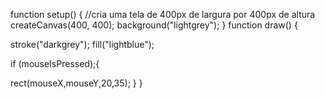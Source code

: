 function setup() {
  //cria uma tela de 400px de largura por 400px de altura
  createCanvas(400, 400);
   background("lightgrey");
}
function draw() {
 

stroke("darkgrey");
  fill("lightblue");
  
if (mouseIsPressed);{
  
rect(mouseX,mouseY,20,35);
}
}
